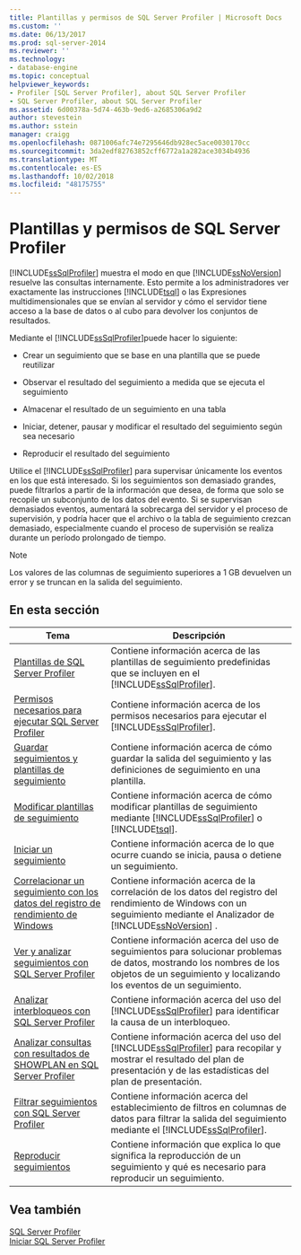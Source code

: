 ```yaml
---
title: Plantillas y permisos de SQL Server Profiler | Microsoft Docs
ms.custom: ''
ms.date: 06/13/2017
ms.prod: sql-server-2014
ms.reviewer: ''
ms.technology:
- database-engine
ms.topic: conceptual
helpviewer_keywords:
- Profiler [SQL Server Profiler], about SQL Server Profiler
- SQL Server Profiler, about SQL Server Profiler
ms.assetid: 6d00378a-5d74-463b-9ed6-a2685306a9d2
author: stevestein
ms.author: sstein
manager: craigg
ms.openlocfilehash: 0871006afc74e7295646db928ec5ace0030170cc
ms.sourcegitcommit: 3da2edf82763852cff6772a1a282ace3034b4936
ms.translationtype: MT
ms.contentlocale: es-ES
ms.lasthandoff: 10/02/2018
ms.locfileid: "48175755"
---
```

# <a name="sql-server-profiler-templates-and-permissions"></a>Plantillas y permisos de SQL Server Profiler
  [!INCLUDE[ssSqlProfiler](../../includes/sssqlprofiler-md.md)] muestra el modo en que [!INCLUDE[ssNoVersion](../../includes/ssnoversion-md.md)] resuelve las consultas internamente. Esto permite a los administradores ver exactamente las instrucciones [!INCLUDE[tsql](../../includes/tsql-md.md)] o las Expresiones multidimensionales que se envían al servidor y cómo el servidor tiene acceso a la base de datos o al cubo para devolver los conjuntos de resultados.  
  
 Mediante el [!INCLUDE[ssSqlProfiler](../../includes/sssqlprofiler-md.md)]puede hacer lo siguiente:  
  
-   Crear un seguimiento que se base en una plantilla que se puede reutilizar  
  
-   Observar el resultado del seguimiento a medida que se ejecuta el seguimiento  
  
-   Almacenar el resultado de un seguimiento en una tabla  
  
-   Iniciar, detener, pausar y modificar el resultado del seguimiento según sea necesario  
  
-   Reproducir el resultado del seguimiento  
  
 Utilice el [!INCLUDE[ssSqlProfiler](../../includes/sssqlprofiler-md.md)] para supervisar únicamente los eventos en los que está interesado. Si los seguimientos son demasiado grandes, puede filtrarlos a partir de la información que desea, de forma que solo se recopile un subconjunto de los datos del evento. Si se supervisan demasiados eventos, aumentará la sobrecarga del servidor y el proceso de supervisión, y podría hacer que el archivo o la tabla de seguimiento crezcan demasiado, especialmente cuando el proceso de supervisión se realiza durante un período prolongado de tiempo.  
  
> [!NOTE]  
>  Los valores de las columnas de seguimiento superiores a 1 GB devuelven un error y se truncan en la salida del seguimiento.  
  
## <a name="in-this-section"></a>En esta sección  
  
|Tema|Descripción|  
|-----------|-----------------|  
|[Plantillas de SQL Server Profiler](sql-server-profiler-templates.md)|Contiene información acerca de las plantillas de seguimiento predefinidas que se incluyen en el [!INCLUDE[ssSqlProfiler](../../includes/sssqlprofiler-md.md)].|  
|[Permisos necesarios para ejecutar SQL Server Profiler](permissions-required-to-run-sql-server-profiler.md)|Contiene información acerca de los permisos necesarios para ejecutar el [!INCLUDE[ssSqlProfiler](../../includes/sssqlprofiler-md.md)].|  
|[Guardar seguimientos y plantillas de seguimiento](save-traces-and-trace-templates.md)|Contiene información acerca de cómo guardar la salida del seguimiento y las definiciones de seguimiento en una plantilla.|  
|[Modificar plantillas de seguimiento](modify-trace-templates.md)|Contiene información acerca de cómo modificar plantillas de seguimiento mediante [!INCLUDE[ssSqlProfiler](../../includes/sssqlprofiler-md.md)] o [!INCLUDE[tsql](../../includes/tsql-md.md)].|  
|[Iniciar un seguimiento](start-a-trace.md)|Contiene información acerca de lo que ocurre cuando se inicia, pausa o detiene un seguimiento.|  
|[Correlacionar un seguimiento con los datos del registro de rendimiento de Windows](correlate-a-trace-with-windows-performance-log-data.md)|Contiene información acerca de la correlación de los datos del registro del rendimiento de Windows con un seguimiento mediante el Analizador de [!INCLUDE[ssNoVersion](../../includes/ssnoversion-md.md)] .|  
|[Ver y analizar seguimientos con SQL Server Profiler](view-and-analyze-traces-with-sql-server-profiler.md)|Contiene información acerca del uso de seguimientos para solucionar problemas de datos, mostrando los nombres de los objetos de un seguimiento y localizando los eventos de un seguimiento.|  
|[Analizar interbloqueos con SQL Server Profiler](analyze-deadlocks-with-sql-server-profiler.md)|Contiene información acerca del uso del [!INCLUDE[ssSqlProfiler](../../includes/sssqlprofiler-md.md)] para identificar la causa de un interbloqueo.|  
|[Analizar consultas con resultados de SHOWPLAN en SQL Server Profiler](analyze-queries-with-showplan-results-in-sql-server-profiler.md)|Contiene información acerca del uso del [!INCLUDE[ssSqlProfiler](../../includes/sssqlprofiler-md.md)] para recopilar y mostrar el resultado del plan de presentación y de las estadísticas del plan de presentación.|  
|[Filtrar seguimientos con SQL Server Profiler](filter-traces-with-sql-server-profiler.md)|Contiene información acerca del establecimiento de filtros en columnas de datos para filtrar la salida del seguimiento mediante el [!INCLUDE[ssSqlProfiler](../../includes/sssqlprofiler-md.md)].|  
|[Reproducir seguimientos](replay-traces.md)|Contiene información que explica lo que significa la reproducción de un seguimiento y qué es necesario para reproducir un seguimiento.|  
  
## <a name="see-also"></a>Vea también  
 [SQL Server Profiler](sql-server-profiler.md)   
 [Iniciar SQL Server Profiler](start-sql-server-profiler.md)  
  
  
